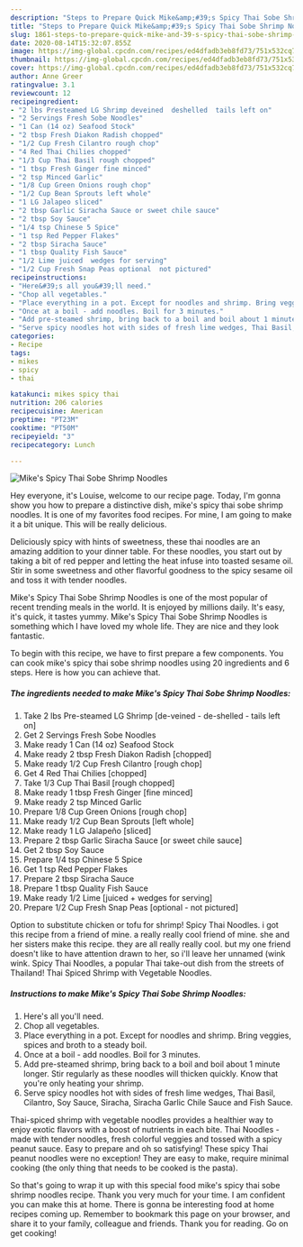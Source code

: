 ```yaml
---
description: "Steps to Prepare Quick Mike&amp;#39;s Spicy Thai Sobe Shrimp Noodles"
title: "Steps to Prepare Quick Mike&amp;#39;s Spicy Thai Sobe Shrimp Noodles"
slug: 1861-steps-to-prepare-quick-mike-and-39-s-spicy-thai-sobe-shrimp-noodles
date: 2020-08-14T15:32:07.855Z
image: https://img-global.cpcdn.com/recipes/ed4dfadb3eb8fd73/751x532cq70/mikes-spicy-thai-sobe-shrimp-noodles-recipe-main-photo.jpg
thumbnail: https://img-global.cpcdn.com/recipes/ed4dfadb3eb8fd73/751x532cq70/mikes-spicy-thai-sobe-shrimp-noodles-recipe-main-photo.jpg
cover: https://img-global.cpcdn.com/recipes/ed4dfadb3eb8fd73/751x532cq70/mikes-spicy-thai-sobe-shrimp-noodles-recipe-main-photo.jpg
author: Anne Greer
ratingvalue: 3.1
reviewcount: 12
recipeingredient:
- "2 lbs Presteamed LG Shrimp deveined  deshelled  tails left on"
- "2 Servings Fresh Sobe Noodles"
- "1 Can (14 oz) Seafood Stock"
- "2 tbsp Fresh Diakon Radish chopped"
- "1/2 Cup Fresh Cilantro rough chop"
- "4 Red Thai Chilies chopped"
- "1/3 Cup Thai Basil rough chopped"
- "1 tbsp Fresh Ginger fine minced"
- "2 tsp Minced Garlic"
- "1/8 Cup Green Onions rough chop"
- "1/2 Cup Bean Sprouts left whole"
- "1 LG Jalapeo sliced"
- "2 tbsp Garlic Siracha Sauce or sweet chile sauce"
- "2 tbsp Soy Sauce"
- "1/4 tsp Chinese 5 Spice"
- "1 tsp Red Pepper Flakes"
- "2 tbsp Siracha Sauce"
- "1 tbsp Quality Fish Sauce"
- "1/2 Lime juiced  wedges for serving"
- "1/2 Cup Fresh Snap Peas optional  not pictured"
recipeinstructions:
- "Here&#39;s all you&#39;ll need."
- "Chop all vegetables."
- "Place everything in a pot. Except for noodles and shrimp. Bring veggies, spices and broth to a steady boil."
- "Once at a boil - add noodles. Boil for 3 minutes."
- "Add pre-steamed shrimp, bring back to a boil and boil about 1 minute longer. Stir regularly as these noodles will thicken quickly. Know that you&#39;re only heating your shrimp."
- "Serve spicy noodles hot with sides of fresh lime wedges, Thai Basil, Cilantro, Soy Sauce, Siracha, Siracha Garlic Chile Sauce and Fish Sauce."
categories:
- Recipe
tags:
- mikes
- spicy
- thai

katakunci: mikes spicy thai 
nutrition: 206 calories
recipecuisine: American
preptime: "PT23M"
cooktime: "PT50M"
recipeyield: "3"
recipecategory: Lunch

---
```



![Mike&#39;s Spicy Thai Sobe Shrimp Noodles](https://img-global.cpcdn.com/recipes/ed4dfadb3eb8fd73/751x532cq70/mikes-spicy-thai-sobe-shrimp-noodles-recipe-main-photo.jpg)

Hey everyone, it's Louise, welcome to our recipe page. Today, I'm gonna show you how to prepare a distinctive dish, mike&#39;s spicy thai sobe shrimp noodles. It is one of my favorites food recipes. For mine, I am going to make it a bit unique. This will be really delicious.

Deliciously spicy with hints of sweetness, these thai noodles are an amazing addition to your dinner table. For these noodles, you start out by taking a bit of red pepper and letting the heat infuse into toasted sesame oil. Stir in some sweetness and other flavorful goodness to the spicy sesame oil and toss it with tender noodles.

Mike&#39;s Spicy Thai Sobe Shrimp Noodles is one of the most popular of recent trending meals in the world. It is enjoyed by millions daily. It's easy, it's quick, it tastes yummy. Mike&#39;s Spicy Thai Sobe Shrimp Noodles is something which I have loved my whole life. They are nice and they look fantastic.


To begin with this recipe, we have to first prepare a few components. You can cook mike&#39;s spicy thai sobe shrimp noodles using 20 ingredients and 6 steps. Here is how you can achieve that.

<!--inarticleads1-->

##### The ingredients needed to make Mike&#39;s Spicy Thai Sobe Shrimp Noodles:

1. Take 2 lbs Pre-steamed LG Shrimp [de-veined - de-shelled - tails left on]
1. Get 2 Servings Fresh Sobe Noodles
1. Make ready 1 Can (14 oz) Seafood Stock
1. Make ready 2 tbsp Fresh Diakon Radish [chopped]
1. Make ready 1/2 Cup Fresh Cilantro [rough chop]
1. Get 4 Red Thai Chilies [chopped]
1. Take 1/3 Cup Thai Basil [rough chopped]
1. Make ready 1 tbsp Fresh Ginger [fine minced]
1. Make ready 2 tsp Minced Garlic
1. Prepare 1/8 Cup Green Onions [rough chop]
1. Make ready 1/2 Cup Bean Sprouts [left whole]
1. Make ready 1 LG Jalapeño [sliced]
1. Prepare 2 tbsp Garlic Siracha Sauce [or sweet chile sauce]
1. Get 2 tbsp Soy Sauce
1. Prepare 1/4 tsp Chinese 5 Spice
1. Get 1 tsp Red Pepper Flakes
1. Prepare 2 tbsp Siracha Sauce
1. Prepare 1 tbsp Quality Fish Sauce
1. Make ready 1/2 Lime [juiced + wedges for serving]
1. Prepare 1/2 Cup Fresh Snap Peas [optional - not pictured]


Option to substitute chicken or tofu for shrimp! Spicy Thai Noodles. i got this recipe from a friend of mine. a really really cool friend of mine. she and her sisters make this recipe. they are all really really cool. but my one friend doesn&#39;t like to have attention drawn to her, so i&#39;ll leave her unnamed (wink wink. Spicy Thai Noodles, a popular Thai take-out dish from the streets of Thailand! Thai Spiced Shrimp with Vegetable Noodles. 

<!--inarticleads2-->

##### Instructions to make Mike&#39;s Spicy Thai Sobe Shrimp Noodles:

1. Here&#39;s all you&#39;ll need.
1. Chop all vegetables.
1. Place everything in a pot. Except for noodles and shrimp. Bring veggies, spices and broth to a steady boil.
1. Once at a boil - add noodles. Boil for 3 minutes.
1. Add pre-steamed shrimp, bring back to a boil and boil about 1 minute longer. Stir regularly as these noodles will thicken quickly. Know that you&#39;re only heating your shrimp.
1. Serve spicy noodles hot with sides of fresh lime wedges, Thai Basil, Cilantro, Soy Sauce, Siracha, Siracha Garlic Chile Sauce and Fish Sauce.


Thai-spiced shrimp with vegetable noodles provides a healthier way to enjoy exotic flavors with a boost of nutrients in each bite. Thai Noodles - made with tender noodles, fresh colorful veggies and tossed with a spicy peanut sauce. Easy to prepare and oh so satisfying! These spicy Thai peanut noodles were no exception! They are easy to make, require minimal cooking (the only thing that needs to be cooked is the pasta). 

So that's going to wrap it up with this special food mike&#39;s spicy thai sobe shrimp noodles recipe. Thank you very much for your time. I am confident you can make this at home. There is gonna be interesting food at home recipes coming up. Remember to bookmark this page on your browser, and share it to your family, colleague and friends. Thank you for reading. Go on get cooking!
